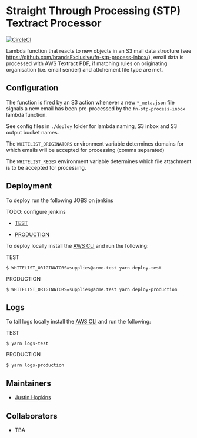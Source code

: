 # Straight Through Processing (STP) Textract Processor

[![CircleCI](https://circleci.com/gh/brandsExclusive/fn-stp-textract.svg?style=svg)](https://circleci.com/gh/brandsExclusive/fn-stp-textract)

Lambda function that reacts to new objects in an S3 mail data structure (see https://github.com/brandsExclusive/fn-stp-process-inbox/), email data is processed with AWS Textract PDF, if matching rules on originating organisation (i.e. email sender) and attchement file type are met.

## Configuration

The function is fired by an S3 action whenever a new `*_meta.json` file signals a new email has been pre-processed by the `fn-stp-process-inbox` lambda function.

See config files in `./deploy` folder for lambda naming, S3 inbox and S3 output bucket names.

The `WHITELIST_ORIGINATORS` environment variable determines domains for which emails will be accepted for processing (comma separated)

The `WHITELIST_REGEX` environment variable determines which file attachment is to be accepted for processing.

## Deployment

To deploy run the following JOBS on jenkins

TODO: configure jenkins

* [TEST](https://jenkins.luxgroup.com/job/release-test-stp-process-inbox-fn/)

* [PRODUCTION](https://jenkins.luxgroup.com/job/release-prod-stp-process-inbox-fn/)

To deploy locally install the [AWS CLI](https://docs.aws.amazon.com/cli/latest/userguide/install-cliv2-linux-mac.html)
and run the following:

TEST

```
$ WHITELIST_ORIGINATORS=supplies@acme.test yarn deploy-test
```

PRODUCTION

```
$ WHITELIST_ORIGINATORS=supplies@acme.test yarn deploy-production
```

## Logs

To tail logs locally install the [AWS CLI](https://docs.aws.amazon.com/cli/latest/userguide/install-cliv2-linux-mac.html)
and run the following:

TEST

```
$ yarn logs-test
```

PRODUCTION

```
$ yarn logs-production
```

## Maintainers

* [Justin Hopkins](https://github.com/innomatics)

## Collaborators

* TBA
